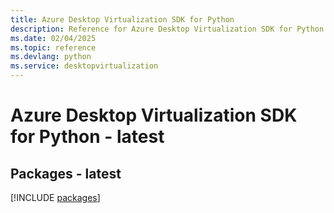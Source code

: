 ```yaml
---
title: Azure Desktop Virtualization SDK for Python
description: Reference for Azure Desktop Virtualization SDK for Python
ms.date: 02/04/2025
ms.topic: reference
ms.devlang: python
ms.service: desktopvirtualization
---
```

# Azure Desktop Virtualization SDK for Python - latest
## Packages - latest
[!INCLUDE [packages](desktop-virtualization-index.md)]